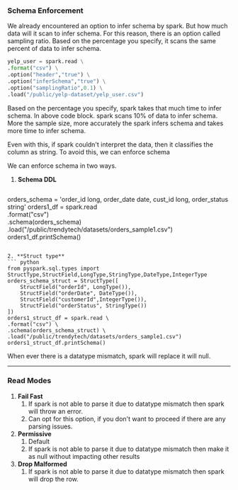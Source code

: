 
### Schema Enforcement

We already encountered an option to infer schema by spark. But how much data will it scan to infer schema. For this reason, there is an option called sampling ratio. Based on the percentage you specify, it scans the same percent of data to infer schema.

```python
yelp_user = spark.read \
.format("csv") \
.option("header","true") \
.option("inferSchema","true") \
.option("samplingRatio",0.1) \
.load("/public/yelp-dataset/yelp_user.csv")
```

Based on the percentage you specify, spark takes that much time to infer schema. In above code block. spark scans 10% of data to infer schema. More the sample size, more accurately the spark infers schema and takes more time to infer schema.

Even with this, if spark couldn't interpret the data, then it classifies the column as string. To avoid this, we can enforce schema

We can enforce schema in two ways.
1. **Schema DDL** 
	```python
orders_schema = 'order_id long, order_date date, cust_id long, order_status string'
orders1_df = spark.read \
.format("csv") \
.schema(orders_schema) \
.load("/public/trendytech/datasets/orders_sample1.csv")
orders1_df.printSchema()
```

2. **Struct type** 
``` python
from pyspark.sql.types import StructType,StructField,LongType,StringType,DateType,IntegerType
orders_schema_struct = StructType([
    StructField("orderId", LongType()),
    StructField("orderDate", DateType()),
    StructField("customerId",IntegerType()),
    StructField("orderStatus", StringType())
])
orders1_struct_df = spark.read \
.format("csv") \
.schema(orders_schema_struct) \
.load("/public/trendytech/datasets/orders_sample1.csv")
orders1_struct_df.printSchema()
```

When ever there is a datatype mismatch, spark will replace it will null.

---
### Read Modes

1. **Fail Fast**
	1. If spark is not able to parse it due to datatype mismatch then spark will throw an error.
	2. Can opt for this option, if you don't want to proceed if there are any parsing issues.
2. **Permissive**
	1. Default
	2. If spark is not able to parse it due to datatype mismatch then make it as null without impacting other results
3. **Drop Malformed**
	1. If spark is not able to parse it due to datatype mismatch then spark will drop the row.
